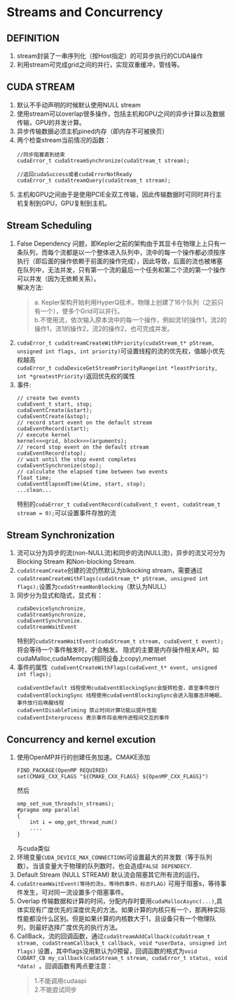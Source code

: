 # Streams and Concurrency
## DEFINITION
1. stream封装了一串序列化（按Host指定）的可异步执行的CUDA操作
2. 利用stream可完成grid之间的并行，实现双重缓冲，管线等。
## CUDA STREAM
1. 默认不手动声明的时候默认使用NULL stream
2. 使用stream可以overlap很多操作，包括主机和GPU之间的异步计算以及数据传输，GPU的并发计算。
3. 异步传输数据必须主机pined内存（即内存不可被换页）
4. 两个检查stream当前情况的函数：
    ```
    //同步阻塞直到结束
    cudaError_t cudaStreamSynchronize(cudaStream_t stream);
    
    //返回cudaSuccess或者cudaErrorNotReady
    cudaError_t cudaStreamQuery(cudaStream_t stream);
    ```
5. 主机和GPU之间由于是使用PCIE全双工传输，因此传输数据时可同时并行主机复制到GPU，GPU复制到主机。
## Stream Scheduling
1. False Dependency 问题，即Kepler之前的架构由于其显卡在物理上上只有一条队列，而每个流都是以一个整体进入队列中，流中的每一个操作都必须按序执行（即后面的操作依赖于前面的操作完成），因此导致，后面的流也被堵塞在队列中，无法并发，只有第一个流的最后一个任务和第二个流的第一个操作可以并发（因为无依赖关系）。  
解决方法:
    >a. Kepler架构开始利用HyperQ技术，物理上创建了16个队列（之前只有一个），使多个Grid可以并行。  
    b.不使用流，依次输入原本流中的每一个操作，例如流1的操作1，流2的操作1，流1的操作2，流2的操作2，也可完成并发。
3. `cudaError_t cudaStreamCreateWithPriority(cudaStream_t* pStream, unsigned int flags,
 int priority)`可设置线程的流的优先权，值越小优先权越高  
 `cudaError_t cudaDeviceGetStreamPriorityRange(int *leastPriority,
 int *greatestPriority)`返回优先权的属性  
4. 事件:
    ```
    // create two events
    cudaEvent_t start, stop;
    cudaEventCreate(&start);
    cudaEventCreate(&stop);
    // record start event on the default stream
    cudaEventRecord(start);
    // execute kernel
    kernel<<<grid, block>>>(arguments);
    // record stop event on the default stream
    cudaEventRecord(stop);
    // wait until the stop event completes
    cudaEventSynchronize(stop);
    // calculate the elapsed time between two events
    float time;
    cudaEventElapsedTime(&time, start, stop);
    ...clean...
    ```
    特别的`cudaError_t cudaEventRecord(cudaEvent_t event, cudaStream_t stream = 0);`可以设置事件存放的流
## Stream Synchronization
1. 流可以分为异步的流(non-NULL流)和同步的流(NULL流)，异步的流又可分为Blocking Stream 和Non-blocking Stream.
2. `cudaStreamCreate`创建的流仍然默认为blkocking stream，需要通过`cudaStreamCreateWithFlags(cudaStream_t* pStream, unsigned int flags);`设置为`cudaStreamNonBlocking`（默认为NULL）
3. 同步分为显式和隐式，显式有：
    ```
    cudaDeviceSynchronize, 
    cudaStreamSynchronize,
    cudaEventSynchronize.
    cudaStreamWaitEvent
    ```
    特别的`cudaStreamWaitEvent(cudaStream_t stream, cudaEvent_t event);`将会等待一个事件触发时，才会触发。
    隐式的主要是内存操作相关API，如cudaMalloc,cudaMemcpy(相同设备上copy),memset
4. 事件的属性` cudaEventCreateWithFlags(cudaEvent_t* event, unsigned int flags);`
    ```
    cudaEventDefault 线程使用cudaEventBlockingSync会旋转检查，直至事件放行
    cudaEventBlockingSync 线程使用cudaEventBlockingSync会进入阻塞态并睡眠，事件放行后唤醒线程
    cudaEventDisableTiming 禁止时间计算功能以提升性能 
    cudaEventInterprocess 表示事件将会用作进程间交互的事件
    ```
##  Concurrency and kernel excution
1. 使用OpenMP并行的创建任务加速。CMAKE添加
    ```
    FIND_PACKAGE(OpenMP REQUIRED)
    set(CMAKE_CXX_FLAGS "${CMAKE_CXX_FLAGS} ${OpenMP_CXX_FLAGS}")
    ```
    然后
    ```
    omp_set_num_threads(n_streams);
    #pragma omp parallel
    {
        int i = omp_get_thread_num()
        ....
    }
    ```
    与cuda类似
2. 环境变量`CUDA_DEVICE_MAX_CONNECTIONS`可设置最大的并发数（等于队列数）。当该变量大于物理的队列数时，也会造成`FALSE DEPENDECY`.
3. Default Stream (NULL STREAM) 默认流会阻塞其它所有流的运行。
4. `cudaStreamWaitEvent(等待的流s，等待的事件，标志FLAG)` 可用于阻塞s，等待事件发生，可对同一流设置多个阻塞事件。
5. Overlap 传输数据和计算的时间，分配内存时要用`cudaMallocAsync(...)`,具体实现有广度优先的深度优先的方法。如果计算的内核只有一个，那两种实际性能都没什么区别。但是如果计算的内核数大于1，且设备只有一个物理队列，则最好选择广度优先的执行方法。
6. CallBack，流的回调函数，通过`cudaStreamAddCallback(cudaStream_t stream,
 cudaStreamCallback_t callback, void *userData, unsigned int flags)` 设置，其中flags没用默认为0预留，回调函数的格式为`void CUDART_CB my_callback(cudaStream_t stream, cudaError_t status, void *data) `。回调函数有两点要注意：
    > 1.不能调用cudaapi  
    2.不能尝试同步
